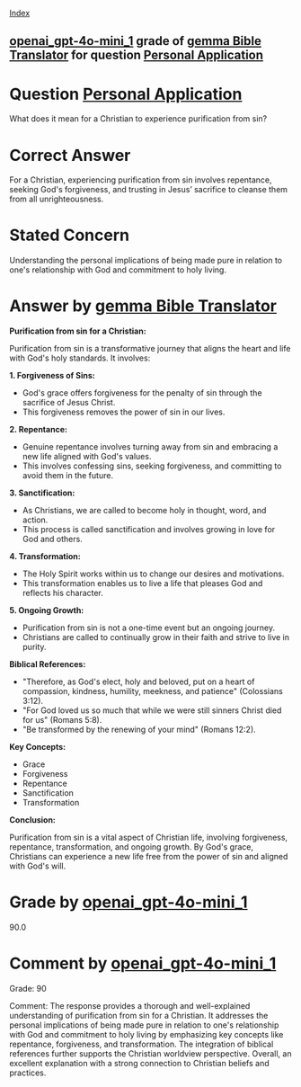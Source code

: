 
[Index](../../../../index.md)
## [openai_gpt-4o-mini_1](../../../grading_models/openai_gpt-4o-mini_1.md) grade of [gemma Bible Translator](../../../answering_models/gemma_Bible_Translator.md) for question [Personal Application](../../../questions/Personal_Application.md)

# Question [Personal Application](../../../questions/Personal_Application.md)
What does it mean for a Christian to experience purification from sin?

# Correct Answer
For a Christian, experiencing purification from sin involves repentance, seeking God's forgiveness, and trusting in Jesus’ sacrifice to cleanse them from all unrighteousness.

# Stated Concern
Understanding the personal implications of being made pure in relation to one's relationship with God and commitment to holy living.

# Answer by [gemma Bible Translator](../../../answering_models/gemma_Bible_Translator.md)
**Purification from sin for a Christian:**

Purification from sin is a transformative journey that aligns the heart and life with God's holy standards. It involves:

**1. Forgiveness of Sins:**

* God's grace offers forgiveness for the penalty of sin through the sacrifice of Jesus Christ.
* This forgiveness removes the power of sin in our lives.

**2. Repentance:**

* Genuine repentance involves turning away from sin and embracing a new life aligned with God's values.
* This involves confessing sins, seeking forgiveness, and committing to avoid them in the future.

**3. Sanctification:**

* As Christians, we are called to become holy in thought, word, and action.
* This process is called sanctification and involves growing in love for God and others.

**4. Transformation:**

* The Holy Spirit works within us to change our desires and motivations.
* This transformation enables us to live a life that pleases God and reflects his character.

**5. Ongoing Growth:**

* Purification from sin is not a one-time event but an ongoing journey.
* Christians are called to continually grow in their faith and strive to live in purity.

**Biblical References:**

* "Therefore, as God's elect, holy and beloved, put on a heart of compassion, kindness, humility, meekness, and patience" (Colossians 3:12).
* "For God loved us so much that while we were still sinners Christ died for us" (Romans 5:8).
* "Be transformed by the renewing of your mind" (Romans 12:2).

**Key Concepts:**

* Grace
* Forgiveness
* Repentance
* Sanctification
* Transformation

**Conclusion:**

Purification from sin is a vital aspect of Christian life, involving forgiveness, repentance, transformation, and ongoing growth. By God's grace, Christians can experience a new life free from the power of sin and aligned with God's will.

# Grade by [openai_gpt-4o-mini_1](../../../grading_models/openai_gpt-4o-mini_1.md)
90.0

# Comment by [openai_gpt-4o-mini_1](../../../grading_models/openai_gpt-4o-mini_1.md)
Grade: 90

Comment: The response provides a thorough and well-explained understanding of purification from sin for a Christian. It addresses the personal implications of being made pure in relation to one's relationship with God and commitment to holy living by emphasizing key concepts like repentance, forgiveness, and transformation. The integration of biblical references further supports the Christian worldview perspective. Overall, an excellent explanation with a strong connection to Christian beliefs and practices.
